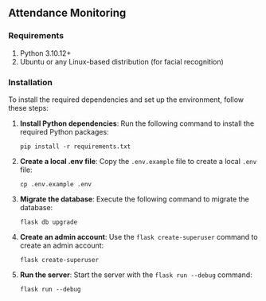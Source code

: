 ## Attendance Monitoring

### Requirements
1. Python 3.10.12+
2. Ubuntu or any Linux-based distribution (for facial recognition)

### Installation

To install the required dependencies and set up the environment, follow these steps:

1. **Install Python dependencies**: Run the following command to install the required Python packages:

   ```
   pip install -r requirements.txt
   ```

2. **Create a local .env file**: Copy the `.env.example` file to create a local `.env` file:

   ```
   cp .env.example .env
   ```

3. **Migrate the database**: Execute the following command to migrate the database:

   ```
   flask db upgrade
   ```

4. **Create an admin account**: Use the `flask create-superuser` command to create an admin account:

   ```
   flask create-superuser
   ```

5. **Run the server**: Start the server with the `flask run --debug` command:

   ```
   flask run --debug
   ```
